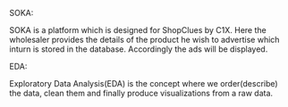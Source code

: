 SOKA:

SOKA is a platform which is designed for ShopClues by C1X.
Here the wholesaler provides the details of the product he wish to advertise  which inturn is stored in the database. Accordingly the ads will be displayed.

EDA:

Exploratory Data Analysis(EDA) is the concept where we order(describe) the data, clean them and finally produce visualizations from a raw data.
